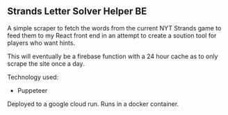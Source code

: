 ##  Strands Letter Solver Helper BE

A simple scraper to fetch the words from the current NYT Strands game to feed them to my React front end in an attempt to create a soution tool for players who want hints.

This will eventually be a firebase function with a 24 hour cache as to only scrape the site once a day.

Technology used: 
* Puppeteer 

Deployed to a google cloud run. Runs in a docker container.